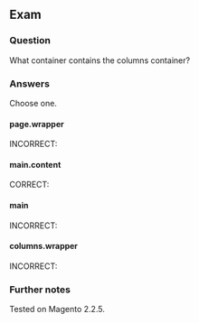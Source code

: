 ## Exam

### Question
What container contains the columns container?

### Answers

Choose one.

#### page.wrapper

INCORRECT: 

#### main.content

CORRECT: 

#### main

INCORRECT: 

#### columns.wrapper

INCORRECT: 

### Further notes

Tested on Magento 2.2.5.

